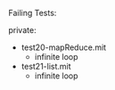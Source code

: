 Failing Tests:

private:
- test20-mapReduce.mit
  - infinite loop
- test21-list.mit
  - infinite loop